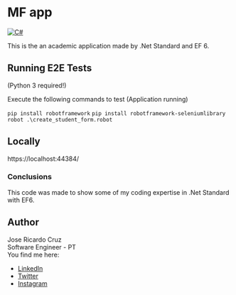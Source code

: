 # MF app
[![C#](https://img.shields.io/badge/-.Net-563D7C?style=flat-square&logo=c-sharp&link=https://github.com/josepontocruz)](https://github.com/josepontocruz)
&nbsp;

This is the an academic application made by .Net Standard and EF 6.

## Running E2E Tests
(Python 3 required!)

Execute the following commands to test
(Application running)

```pip install robotframework```
```pip install robotframework-seleniumlibrary```
```robot .\create_student_form.robot```

## Locally
https://localhost:44384/


### Conclusions
This code was made to show some of my coding expertise in .Net Standard with EF6. 


## Author
Jose Ricardo Cruz\
Software Engineer - PT\
You find me here:
 - [LinkedIn](https://www.linkedin.com/in/josepontocruz/)
 - [Twitter](https://twitter.com/josepontocruz)
 - [Instagram](https://www.instagram.com/josepontocruz/)

